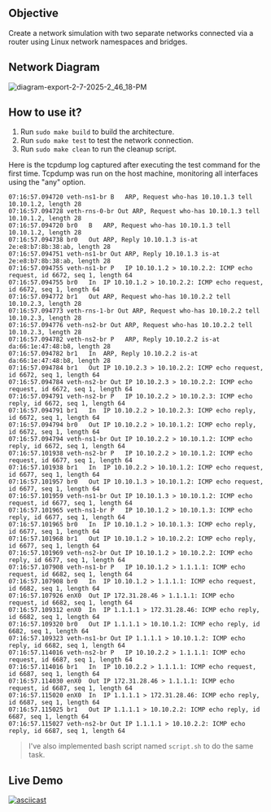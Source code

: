 ## Objective
Create a network simulation with two separate networks connected via a router using Linux network namespaces and bridges.

## Network Diagram
![diagram-export-2-7-2025-2_46_18-PM](https://github.com/user-attachments/assets/6cc9d8d7-2470-4754-b749-d57284000b20)

## How to use it?
1. Run `sudo make build` to build the architecture.
2. Run `sudo make test` to test the network connection.
3. Run `sudo make clean` to run the cleanup script.

Here is the tcpdump log captured after executing the test command for the first time. Tcpdump was run on the host machine, monitoring all interfaces using the "any" option.
```
07:16:57.094720 veth-ns1-br B   ARP, Request who-has 10.10.1.3 tell 10.10.1.2, length 28
07:16:57.094728 veth-rns-0-br Out ARP, Request who-has 10.10.1.3 tell 10.10.1.2, length 28
07:16:57.094720 br0   B   ARP, Request who-has 10.10.1.3 tell 10.10.1.2, length 28
07:16:57.094738 br0   Out ARP, Reply 10.10.1.3 is-at 2e:e8:b7:8b:38:ab, length 28
07:16:57.094751 veth-ns1-br Out ARP, Reply 10.10.1.3 is-at 2e:e8:b7:8b:38:ab, length 28
07:16:57.094755 veth-ns1-br P   IP 10.10.1.2 > 10.10.2.2: ICMP echo request, id 6672, seq 1, length 64
07:16:57.094755 br0   In  IP 10.10.1.2 > 10.10.2.2: ICMP echo request, id 6672, seq 1, length 64
07:16:57.094772 br1   Out ARP, Request who-has 10.10.2.2 tell 10.10.2.3, length 28
07:16:57.094773 veth-rns-1-br Out ARP, Request who-has 10.10.2.2 tell 10.10.2.3, length 28
07:16:57.094776 veth-ns2-br Out ARP, Request who-has 10.10.2.2 tell 10.10.2.3, length 28
07:16:57.094782 veth-ns2-br P   ARP, Reply 10.10.2.2 is-at da:66:1e:47:48:b8, length 28
07:16:57.094782 br1   In  ARP, Reply 10.10.2.2 is-at da:66:1e:47:48:b8, length 28
07:16:57.094784 br1   Out IP 10.10.2.3 > 10.10.2.2: ICMP echo request, id 6672, seq 1, length 64
07:16:57.094784 veth-ns2-br Out IP 10.10.2.3 > 10.10.2.2: ICMP echo request, id 6672, seq 1, length 64
07:16:57.094791 veth-ns2-br P   IP 10.10.2.2 > 10.10.2.3: ICMP echo reply, id 6672, seq 1, length 64
07:16:57.094791 br1   In  IP 10.10.2.2 > 10.10.2.3: ICMP echo reply, id 6672, seq 1, length 64
07:16:57.094794 br0   Out IP 10.10.2.2 > 10.10.1.2: ICMP echo reply, id 6672, seq 1, length 64
07:16:57.094794 veth-ns1-br Out IP 10.10.2.2 > 10.10.1.2: ICMP echo reply, id 6672, seq 1, length 64
07:16:57.101938 veth-ns2-br P   IP 10.10.2.2 > 10.10.1.2: ICMP echo request, id 6677, seq 1, length 64
07:16:57.101938 br1   In  IP 10.10.2.2 > 10.10.1.2: ICMP echo request, id 6677, seq 1, length 64
07:16:57.101957 br0   Out IP 10.10.1.3 > 10.10.1.2: ICMP echo request, id 6677, seq 1, length 64
07:16:57.101959 veth-ns1-br Out IP 10.10.1.3 > 10.10.1.2: ICMP echo request, id 6677, seq 1, length 64
07:16:57.101965 veth-ns1-br P   IP 10.10.1.2 > 10.10.1.3: ICMP echo reply, id 6677, seq 1, length 64
07:16:57.101965 br0   In  IP 10.10.1.2 > 10.10.1.3: ICMP echo reply, id 6677, seq 1, length 64
07:16:57.101968 br1   Out IP 10.10.1.2 > 10.10.2.2: ICMP echo reply, id 6677, seq 1, length 64
07:16:57.101969 veth-ns2-br Out IP 10.10.1.2 > 10.10.2.2: ICMP echo reply, id 6677, seq 1, length 64
07:16:57.107908 veth-ns1-br P   IP 10.10.1.2 > 1.1.1.1: ICMP echo request, id 6682, seq 1, length 64
07:16:57.107908 br0   In  IP 10.10.1.2 > 1.1.1.1: ICMP echo request, id 6682, seq 1, length 64
07:16:57.107926 enX0  Out IP 172.31.28.46 > 1.1.1.1: ICMP echo request, id 6682, seq 1, length 64
07:16:57.109312 enX0  In  IP 1.1.1.1 > 172.31.28.46: ICMP echo reply, id 6682, seq 1, length 64
07:16:57.109320 br0   Out IP 1.1.1.1 > 10.10.1.2: ICMP echo reply, id 6682, seq 1, length 64
07:16:57.109323 veth-ns1-br Out IP 1.1.1.1 > 10.10.1.2: ICMP echo reply, id 6682, seq 1, length 64
07:16:57.114016 veth-ns2-br P   IP 10.10.2.2 > 1.1.1.1: ICMP echo request, id 6687, seq 1, length 64
07:16:57.114016 br1   In  IP 10.10.2.2 > 1.1.1.1: ICMP echo request, id 6687, seq 1, length 64
07:16:57.114030 enX0  Out IP 172.31.28.46 > 1.1.1.1: ICMP echo request, id 6687, seq 1, length 64
07:16:57.115020 enX0  In  IP 1.1.1.1 > 172.31.28.46: ICMP echo reply, id 6687, seq 1, length 64
07:16:57.115025 br1   Out IP 1.1.1.1 > 10.10.2.2: ICMP echo reply, id 6687, seq 1, length 64
07:16:57.115027 veth-ns2-br Out IP 1.1.1.1 > 10.10.2.2: ICMP echo reply, id 6687, seq 1, length 64
```

> I've also implemented bash script named `script.sh` to do the same task.

## Live Demo
[![asciicast](https://asciinema.org/a/rPNKZCDxuhF0EQTlsVpjYfd5H.svg)](https://asciinema.org/a/rPNKZCDxuhF0EQTlsVpjYfd5H)